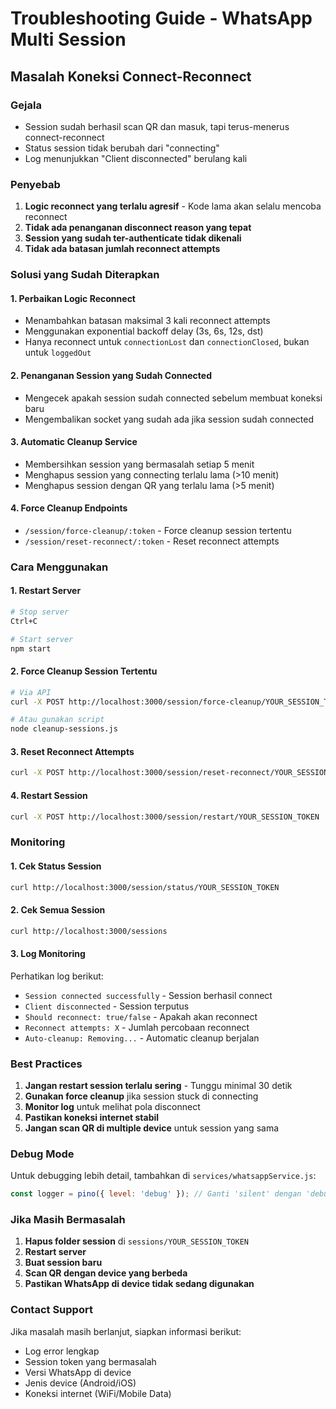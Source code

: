 # Troubleshooting Guide - WhatsApp Multi Session

## Masalah Koneksi Connect-Reconnect

### Gejala
- Session sudah berhasil scan QR dan masuk, tapi terus-menerus connect-reconnect
- Status session tidak berubah dari "connecting"
- Log menunjukkan "Client disconnected" berulang kali

### Penyebab
1. **Logic reconnect yang terlalu agresif** - Kode lama akan selalu mencoba reconnect
2. **Tidak ada penanganan disconnect reason yang tepat**
3. **Session yang sudah ter-authenticate tidak dikenali**
4. **Tidak ada batasan jumlah reconnect attempts**

### Solusi yang Sudah Diterapkan

#### 1. Perbaikan Logic Reconnect
- Menambahkan batasan maksimal 3 kali reconnect attempts
- Menggunakan exponential backoff delay (3s, 6s, 12s, dst)
- Hanya reconnect untuk `connectionLost` dan `connectionClosed`, bukan untuk `loggedOut`

#### 2. Penanganan Session yang Sudah Connected
- Mengecek apakah session sudah connected sebelum membuat koneksi baru
- Mengembalikan socket yang sudah ada jika session sudah connected

#### 3. Automatic Cleanup Service
- Membersihkan session yang bermasalah setiap 5 menit
- Menghapus session yang connecting terlalu lama (>10 menit)
- Menghapus session dengan QR yang terlalu lama (>5 menit)

#### 4. Force Cleanup Endpoints
- `/session/force-cleanup/:token` - Force cleanup session tertentu
- `/session/reset-reconnect/:token` - Reset reconnect attempts

### Cara Menggunakan

#### 1. Restart Server
```bash
# Stop server
Ctrl+C

# Start server
npm start
```

#### 2. Force Cleanup Session Tertentu
```bash
# Via API
curl -X POST http://localhost:3000/session/force-cleanup/YOUR_SESSION_TOKEN

# Atau gunakan script
node cleanup-sessions.js
```

#### 3. Reset Reconnect Attempts
```bash
curl -X POST http://localhost:3000/session/reset-reconnect/YOUR_SESSION_TOKEN
```

#### 4. Restart Session
```bash
curl -X POST http://localhost:3000/session/restart/YOUR_SESSION_TOKEN
```

### Monitoring

#### 1. Cek Status Session
```bash
curl http://localhost:3000/session/status/YOUR_SESSION_TOKEN
```

#### 2. Cek Semua Session
```bash
curl http://localhost:3000/sessions
```

#### 3. Log Monitoring
Perhatikan log berikut:
- `Session connected successfully` - Session berhasil connect
- `Client disconnected` - Session terputus
- `Should reconnect: true/false` - Apakah akan reconnect
- `Reconnect attempts: X` - Jumlah percobaan reconnect
- `Auto-cleanup: Removing...` - Automatic cleanup berjalan

### Best Practices

1. **Jangan restart session terlalu sering** - Tunggu minimal 30 detik
2. **Gunakan force cleanup** jika session stuck di connecting
3. **Monitor log** untuk melihat pola disconnect
4. **Pastikan koneksi internet stabil**
5. **Jangan scan QR di multiple device** untuk session yang sama

### Debug Mode

Untuk debugging lebih detail, tambahkan di `services/whatsappService.js`:
```javascript
const logger = pino({ level: 'debug' }); // Ganti 'silent' dengan 'debug'
```

### Jika Masih Bermasalah

1. **Hapus folder session** di `sessions/YOUR_SESSION_TOKEN`
2. **Restart server**
3. **Buat session baru**
4. **Scan QR dengan device yang berbeda**
5. **Pastikan WhatsApp di device tidak sedang digunakan**

### Contact Support

Jika masalah masih berlanjut, siapkan informasi berikut:
- Log error lengkap
- Session token yang bermasalah
- Versi WhatsApp di device
- Jenis device (Android/iOS)
- Koneksi internet (WiFi/Mobile Data) 